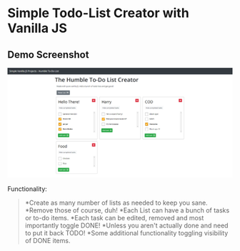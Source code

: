# Simple Todo-List Creator with Vanilla JS

## Demo Screenshot
![To-Do](/imgs/demo.png)

Functionality: 
> *Create as many number of lists as needed to keep you sane.
> *Remove those of course, duh!
> *Each List can have a bunch of tasks or to-do items.
> *Each task can be edited, removed and most importantly toggle DONE!
> *Unless you aren't actually done and need to put it back TODO!
> *Some additional functionality toggling visibility of DONE items.
